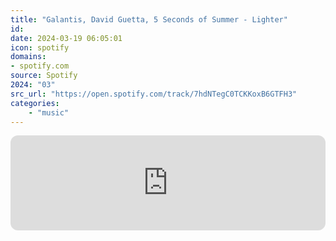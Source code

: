 ```yaml
---
title: "Galantis, David Guetta, 5 Seconds of Summer - Lighter"
id: 
date: 2024-03-19 06:05:01
icon: spotify
domains:
- spotify.com
source: Spotify
2024: "03"
src_url: "https://open.spotify.com/track/7hdNTegC0TCKKoxB6GTFH3"
categories:
    - "music"
---
```

<iframe style="border-radius: 12px" width="100%" height="152" title="Spotify Embed: Lighter" frameborder="0" allowfullscreen allow="autoplay; clipboard-write; encrypted-media; fullscreen; picture-in-picture" loading="lazy" src="https://open.spotify.com/embed/track/7hdNTegC0TCKKoxB6GTFH3?utm_source=oembed"></iframe>
